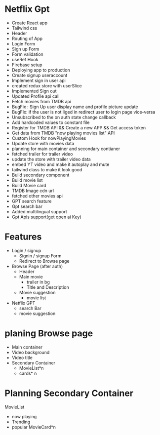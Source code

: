 # Netflix Gpt

- Create React app
- Tailwind css
- Header
- Routing of App
- Login Form
- Sign up Form
- Form validation
- useRef Hook
- Firebase setup
- Deploying app to production
- Create signup useraccount
- Implement sign in user api
- created redux store with userSlice
- Implemented Sign out
- Updated Profile api call
- Fetch movies from TMDB api
- BugFix : Sign Up user display name and profile picture update
- BugFIx: if the user is not liged in redirect user to login page vice-versa
- Unsubscribed to the on auth state change callback
- Add hardcoded values to constant file
- Register for TMDB API && Create a new APP && Get access token
- Get data from TMDB "now playing movies list" API
- Custom Hook for nowPlayingMovies
- Update store with movies data
- planning for main container and secondary contianer
- fetched trailer for trailer video
- update the store with trailer video data
- embed YT video and make it autoplay and mute
- tailwind class to make it look good
- Build secondary component
- Build movie list
- Build Movie card
- TMDB Image cdn url
- fetched other movies api
- GPT search feature
- Gpt search bar
- Added multilingual support
- Gpt Apis support(get open ai Key)
# Features

- Login / signup
  - Signin / signup Form
  - Redirect to Browse page
- Browse Page (after auth)
  - Header
  - Main movie
    - trailer in bg
    - Title and Description
  - Movie suggestion
    - movie list
- Netflix GPT
  - search Bar
  - movie suggestion

# planing Browse page

- Main container
- Video background
- Video title
- Secondary Container
  - MovieList\*n
  - cards\* n

# Planning Secondary Container

MovieList

- now playing
- Trending
- popular
  MovieCard\*n
